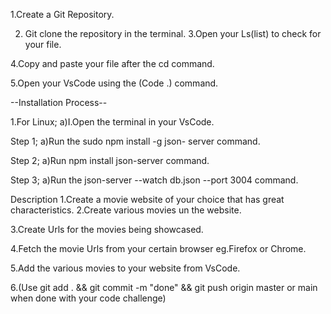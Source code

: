 
1.Create a Git Repository.


2. Git clone the repository in the terminal.
3.Open your Ls(list) to check for your file.

4.Copy and paste your file after the cd command.

5.Open your VsCode using the (Code .) command.


--Installation Process--


1.For Linux;
a)I.Open the terminal in your VsCode.

Step 1; a)Run the sudo npm install -g json- server command.

Step 2; a)Run npm install json-server command.

Step 3; a)Run the json-server --watch db.json --port 3004 command.


Description
1.Create a movie website of your choice that has great characteristics.
2.Create various movies un the website.


3.Create Urls for the movies being showcased.


4.Fetch the movie Urls from your certain browser eg.Firefox or Chrome.


5.Add the various movies to your website from VsCode.



6.(Use git add . && git commit -m "done" && git push origin master or main when done with your code challenge)

